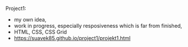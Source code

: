 Project1:

- my own idea, 
- work in progress, especially resposiveness which is far from finished,
- HTML, CSS, CSS Grid
- https://suavek85.github.io/project1/projekt1.html
